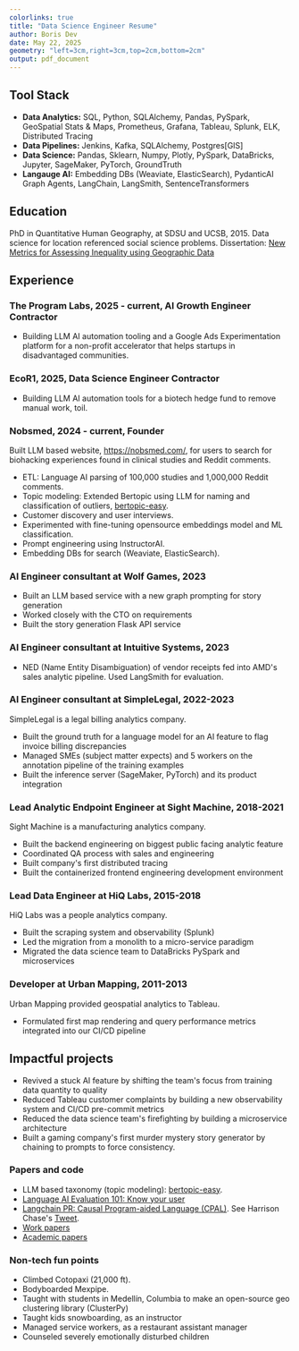 ```yaml
---
colorlinks: true
title: "Data Science Engineer Resume"
author: Boris Dev
date: May 22, 2025
geometry: "left=3cm,right=3cm,top=2cm,bottom=2cm"
output: pdf_document
---
```


## Tool Stack

-   **Data Analytics:** SQL, Python, SQLAlchemy, Pandas, PySpark, GeoSpatial Stats & Maps, Prometheus, Grafana, Tableau, Splunk, ELK, Distributed Tracing
-   **Data Pipelines:** Jenkins, Kafka, SQLAlchemy, Postgres[GIS]
-   **Data Science:** Pandas, Sklearn, Numpy, Plotly, PySpark, DataBricks, Jupyter, SageMaker, PyTorch, GroundTruth
-   **Langauge AI:** Embedding DBs (Weaviate, ElasticSearch), PydanticAI Graph Agents, LangChain, LangSmith, SentenceTransformers

## Education

PhD in Quantitative Human Geography, at SDSU and UCSB, 2015. Data science for location referenced social science problems. Dissertation: [New Metrics for Assessing Inequality using Geographic Data](https://escholarship.org/content/qt8br7d5df/qt8br7d5df.pdf)

## Experience

### The Program Labs, 2025 - current, AI Growth Engineer Contractor

-   Building LLM AI automation tooling and a Google Ads Experimentation platform for a non-profit accelerator that helps startups in disadvantaged communities.

### EcoR1, 2025, Data Science Engineer Contractor

-   Building LLM AI automation tools for a biotech hedge fund to remove manual work, toil.

### Nobsmed, 2024 - current, Founder

Built LLM based website, https://nobsmed.com/, for users to search for biohacking experiences
found in clinical studies and Reddit comments.

-   ETL: Language AI parsing of 100,000 studies and 1,000,000 Reddit comments.
-   Topic modeling: Extended Bertopic using LLM for naming and classification of outliers, [bertopic-easy](https://github.com/borisdev/bertopic-easy).
-   Customer discovery and user interviews.
-   Experimented with fine-tuning opensource embeddings model and ML classification.
-   Prompt engineering using InstructorAI.
-   Embedding DBs for search (Weaviate, ElasticSearch).

### AI Engineer consultant at Wolf Games, 2023

-   Built an LLM based service with a new graph prompting for story generation
-   Worked closely with the CTO on requirements
-   Built the story generation Flask API service

### AI Engineer consultant at Intuitive Systems, 2023

-   NED (Name Entity Disambiguation) of vendor receipts fed into AMD's sales analytic pipeline. Used LangSmith for evaluation.

### AI Engineer consultant at SimpleLegal, 2022-2023

SimpleLegal is a legal billing analytics company.

-   Built the ground truth for a language model for an AI feature to flag invoice billing discrepancies
-   Managed SMEs (subject matter expects) and 5 workers on the annotation pipeline of the training examples
-   Built the inference server (SageMaker, PyTorch) and its product integration

### Lead Analytic Endpoint Engineer at Sight Machine, 2018-2021

Sight Machine is a manufacturing analytics company.

-   Built the backend engineering on biggest public facing analytic feature
-   Coordinated QA process with sales and engineering
-   Built company's first distributed tracing
-   Built the containerized frontend engineering development environment

### Lead Data Engineer at HiQ Labs, 2015-2018

HiQ Labs was a people analytics company.

-   Built the scraping system and observability (Splunk)
-   Led the migration from a monolith to a micro-service paradigm
-   Migrated the data science team to DataBricks PySpark and microservices

### Developer at Urban Mapping, 2011-2013

Urban Mapping provided geospatial analytics to Tableau.

-   Formulated first map rendering and query performance metrics integrated into our CI/CD pipeline

## Impactful projects

-   Revived a stuck AI feature by shifting the team's focus from training data quantity to quality
-   Reduced Tableau customer complaints by building a new observability system and CI/CD pre-commit metrics
-   Reduced the data science team's firefighting by building a microservice architecture
-   Built a gaming company's first murder mystery story generator by chaining to prompts to force consistency.

<!--
## Interesting activities

-   For my side-project, Nobsmed.com, I am making a website to help people compare their treatment options by summarizing clinical study outcomes along with Reddit personal experience anecdotal comments.
-   I climbed Cotopaxi (21,000 ft), survived bodyboarding Mexpipe, worked with students in Medellín, Columbia to make [ClusterPy](https://github.com/clusterpy/clusterpy), was a kids snowboard instructor at Vail Resorts, CO, was an assistant manager at Gundy's Grill in Vail Resorts, CO, was a counselor for severely emotionally disturbed children at Seneca Institute, CA.

-->

### Papers and code

-   LLM based taxonomy (topic modeling): [bertopic-easy](https://github.com/borisdev/bertopic-easy).
-   [Language AI Evaluation 101: Know your user](https://medium.com/@boris.dev/why-did-your-language-ai-feature-fail-66a280954287)
-   [Langchain PR: Causal Program-aided Language
    (CPAL)](https://github.com/hwchase17/langchain/pull/6255). See Harrison Chase's [Tweet](https://twitter.com/LangChainAI/status/1678797225013440514).
-   [Work papers](https://docs.google.com/document/d/1pMID97O4hHkK8ok7cwLH4Y4KpsgQSPUAXtYrscwcyb4/edit)
-   [Academic papers](https://scholar.google.com/citations?hl=en&user=Nk4jOl0AAAAJ&view_op=list_works&gmla=AKKJWFcXmp1czN7ENwhvDx7hvgEHHD9lR1FLROPUvMco2ptysbNAe0Cdya8R9DZUmePAtMN53t2N97S_t5xA4NF-)

### Non-tech fun points

-   Climbed Cotopaxi (21,000 ft).
-   Bodyboarded Mexpipe.
-   Taught with students in Medellín, Columbia to make an open-source geo clustering library (ClusterPy)
-   Taught kids snowboarding, as an instructor
-   Managed service workers, as a restaurant assistant manager
-   Counseled severely emotionally disturbed children
